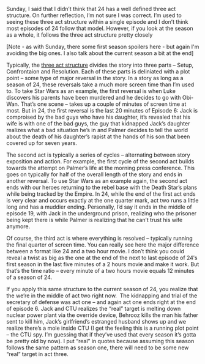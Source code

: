 Sunday, I said that I didn’t think that 24 has a well defined three act
structure. On further reflection, I’m not sure I was correct. I’m used
to seeing these three act structure within a single episode and I don’t
think most episodes of 24 follow that model. However, if you look at the
season as a whole, it follows the three act structure pretty closely

[Note - as with Sunday, there some first season spoilers here - but
again I'm avoiding the big ones. I also talk about the current season a
bit at the end]

Typically, the [three act
structure](http://www.cod.edu/people/faculty/pruter/film/threeact.htm)
divides the story into three parts – Setup, Confrontaion and Resolution.
Each of these parts is deliniated with a plot point – some type of major
reversal in the story. In a story as long as a season of 24, these
reversals take a much more screen time than I’m used to. To take Star
Wars as an example, the first reversal is when Luke discovers his
parents have been murdered and he decides to go with Obi-Wan. That’s one
scene – takes up a couple of minutes of screen time at most. But in 24,
the first reversal is the last 20 minutes of Episode 6: Jack is
comproised by the bad guys who have his daughter, it’s revealed that his
wife is with one of the bad guys, the guy that kidnapped Jack’s daughter
realizes what a bad situation he’s in and Palmer decides to tell the
world about the death of his daughter’s rapist at the hands of his son
that been covered up for seven years.

The second act is typically a series of cycles – alternating between
story exposition and action. For example, the first cycle of the second
act builds towards the attempt on Palmer’s life at the morning press
conference. This goes on typically for half of the overall length of the
story and ends in another reversal. To use Star Wars as an example
again, the second act ends with our heroes returning to the rebel base
with the Death Star’s plans while being tracked by the Empire. In 24,
while the end of the first act ends is very clear and occurs exactly at
the one quarter mark, act two runs a little long and has a muddier
ending. Personally, I’d say it ends in the middle of episode 19, with
Jack in the underground prison, realizing who the prisoner being kept
there is while Palmer is realizing that he can’t trust his wife anymore.

Of course, the third act is where everything is resolved – typically
running the final quarter of screen time. You can really see here the
major difference between a format like 24 and a two hour movie. I don’t
think you could reveal a twist as big as the one at the end of the next
to last episode of 24′s first season in the last five minutes of a 2
hours movie and make it work. But that’s the time ratio – every minute
of a two hours movie equals 12 minutes of a season of 24.

If you apply this same structure to the current season of 24, you
realize that the we’re in the middle of act two right now.  The
kidnapping and trial of the secretary of defense was act one – and again
act one ends right at the end of episode 6. Jack and CTU realizes the
“real” target is melting down nuclear power plant via the override
device, Behrooz kills the man his father sent to kill him, Jack’s
girlfriend’s estranged husband shows up and we realize there’s a mole
inside CTU (I get the feeling this is a running plot point – the CTU
spy. I’m guessing that if they’ve used that every season it’s gotta be
pretty old by now). I put “real” in quotes because assuming this season
follows the same pattern as season one, there will need to be some new
“real” target in act three.
